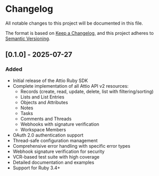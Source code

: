 # Changelog

All notable changes to this project will be documented in this file.

The format is based on [Keep a Changelog](https://keepachangelog.com/en/1.0.0/),
and this project adheres to [Semantic Versioning](https://semver.org/spec/v2.0.0.html).

## [0.1.0] - 2025-07-27

### Added
- Initial release of the Attio Ruby SDK
- Complete implementation of all Attio API v2 resources:
  - Records (create, read, update, delete, list with filtering/sorting)
  - Lists and List Entries
  - Objects and Attributes
  - Notes
  - Tasks
  - Comments and Threads
  - Webhooks with signature verification
  - Workspace Members
- OAuth 2.0 authentication support
- Thread-safe configuration management
- Comprehensive error handling with specific error types
- Webhook signature verification for security
- VCR-based test suite with high coverage
- Detailed documentation and examples
- Support for Ruby 3.4+